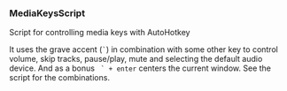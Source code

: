### MediaKeysScript
Script for controlling media keys with AutoHotkey

It uses the grave accent (``` ` ```) in combination with some other key to control volume, skip tracks, pause/play, mute and selecting the default audio device.
And as a bonus ``` ` + enter``` centers the current window.
See the script for the combinations.
